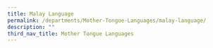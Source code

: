 ```yaml
---
title: Malay Language
permalink: /departments/Mother-Tongue-Languages/malay-language/
description: ""
third_nav_title: Mother Tongue Languages
---
```

